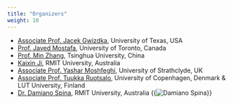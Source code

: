 ```yaml
---
title: "Organizers"
weight: 10
---
```



- [Associate Prof. Jacek Gwizdka](https://jacekg.ischool.utexas.edu/), University of Texas, USA
- [Prof. Javed Mostafa](https://ischool.utoronto.ca/faculty-profile/javed-mostafa/), University of Toronto, Canada
- [Prof. Min Zhang](http://www.thuir.cn/group/~mzhang/), Tsinghua University, China
- [Kaixin Ji](https://ji-kaixin.com), RMIT University, Australia
- [Associate Prof. Yashar Moshfeghi](https://academic.yashmosh.com), University of Strathclyde, UK
- [Associate Prof. Tuukka Ruotsalo](https://www.lut.fi/fi/profiilit/tuukka-ruotsalo), University of Copenhagen, Denmark & LUT University, Finland
- [Dr. Damiano Spina](https://www.damianospina.com), RMIT University, Australia
{{<img src="images/damiano.jpg" alt="Damiano Spina" >}}

